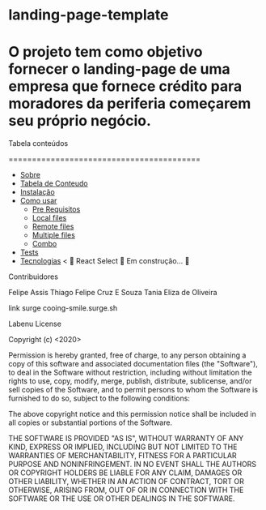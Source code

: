 # landing-page-template
# O projeto tem como objetivo fornecer o landing-page de uma empresa que fornece crédito para moradores da periferia começarem seu próprio negócio. 



Tabela conteúdos

=========================================
<!--ts-->
   * [Sobre](#Sobre)
   * [Tabela de Conteudo](#tabela-de-conteudo)
   * [Instalação](#instalacao)
   * [Como usar](#como-usar)
      * [Pre Requisitos](#pre-requisitos)
      * [Local files](#local-files)
      * [Remote files](#remote-files)
      * [Multiple files](#multiple-files)
      * [Combo](#combo)
   * [Tests](#testes)
   * [Tecnologias](#tecnologias)
< 
	🚧  React Select 🚀 Em construção...  🚧


 Contribuidores


 Felipe Assis
 Thiago Felipe Cruz E Souza
 Tania Eliza de Oliveira


link surge   cooing-smile.surge.sh



 Labenu License

Copyright (c) <2020> <Felipe Assis
 Thiago Felipe Cruz E Souza
 Tania Eliza de Oliveira>

Permission is hereby granted, free of charge, to any person obtaining a copy
of this software and associated documentation files (the "Software"), to deal
in the Software without restriction, including without limitation the rights
to use, copy, modify, merge, publish, distribute, sublicense, and/or sell
copies of the Software, and to permit persons to whom the Software is
furnished to do so, subject to the following conditions:

The above copyright notice and this permission notice shall be included in all
copies or substantial portions of the Software.

THE SOFTWARE IS PROVIDED "AS IS", WITHOUT WARRANTY OF ANY KIND, EXPRESS OR
IMPLIED, INCLUDING BUT NOT LIMITED TO THE WARRANTIES OF MERCHANTABILITY,
FITNESS FOR A PARTICULAR PURPOSE AND NONINFRINGEMENT. IN NO EVENT SHALL THE
AUTHORS OR COPYRIGHT HOLDERS BE LIABLE FOR ANY CLAIM, DAMAGES OR OTHER
LIABILITY, WHETHER IN AN ACTION OF CONTRACT, TORT OR OTHERWISE, ARISING FROM,
OUT OF OR IN CONNECTION WITH THE SOFTWARE OR THE USE OR OTHER DEALINGS IN THE
SOFTWARE.
  
